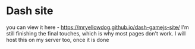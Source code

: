 # Dash site
you can view it here - https://mryellowdog.github.io/dash-gamejs-site/
I'm still finishing the final touches, which is why most pages don't work.
I will host this on my server too, once it is done
